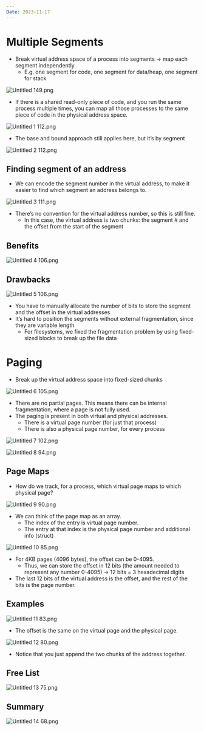 ```yaml
---
Date: 2023-11-17
---
```

# Multiple Segments

- Break virtual address space of a process into segments → map each segment independently
    - E.g. one segment for code, one segment for data/heap, one segment for stack

![Untitled 149.png](../../attachments/Untitled%20149.png)

- If there is a shared read-only piece of code, and you run the same process multiple times, you can map all those processes to the same piece of code in the physical address space.

![Untitled 1 112.png](../../attachments/Untitled%201%20112.png)

- The base and bound approach still applies here, but it’s by segment

![Untitled 2 112.png](../../attachments/Untitled%202%20112.png)

## Finding segment of an address

- We can encode the segment number in the virtual address, to make it easier to find which segment an address belongs to.

![Untitled 3 111.png](../../attachments/Untitled%203%20111.png)

- There’s no convention for the virtual address number, so this is still fine.
    - In this case, the virtual address is two chunks: the segment # and the offset from the start of the segment

## Benefits

![Untitled 4 106.png](../../attachments/Untitled%204%20106.png)

## Drawbacks

![Untitled 5 106.png](../../attachments/Untitled%205%20106.png)

- You have to manually allocate the number of bits to store the segment and the offset in the virtual addresses
- It’s hard to position the segments without external fragmentation, since they are variable length
    - For filesystems, we fixed the fragmentation problem by using fixed-sized blocks to break up the file data

# Paging

- Break up the virtual address space into fixed-sized chunks

![Untitled 6 105.png](../../attachments/Untitled%206%20105.png)

- There are no partial pages. This means there can be internal fragmentation, where a page is not fully used.
- The paging is present in both virtual and physical addresses.
    - There is a virtual page number (for just that process)
    - There is also a physical page number, for every process

![Untitled 7 102.png](../../attachments/Untitled%207%20102.png)

![Untitled 8 94.png](../../attachments/Untitled%208%2094.png)

## Page Maps

- How do we track, for a process, which virtual page maps to which physical page?

![Untitled 9 90.png](../../attachments/Untitled%209%2090.png)

- We can think of the page map as an array.
    - The index of the entry is virtual page number.
    - The entry at that index is the physical page number and additional info (struct)

![Untitled 10 85.png](../../attachments/Untitled%2010%2085.png)

- For 4KB pages (4096 bytes), the offset can be 0-4095.
    - Thus, we can store the offset in 12 bits (the amount needed to represent any number 0-4095) → 12 bits = 3 hexadecimal digits
- The last 12 bits of the virtual address is the offset, and the rest of the bits is the page number.

## Examples

![Untitled 11 83.png](../../attachments/Untitled%2011%2083.png)

- The offset is the same on the virtual page and the physical page.

![Untitled 12 80.png](../../attachments/Untitled%2012%2080.png)

- Notice that you just append the two chunks of the address together.

## Free List

![Untitled 13 75.png](../../attachments/Untitled%2013%2075.png)

## Summary

![Untitled 14 68.png](../../attachments/Untitled%2014%2068.png)